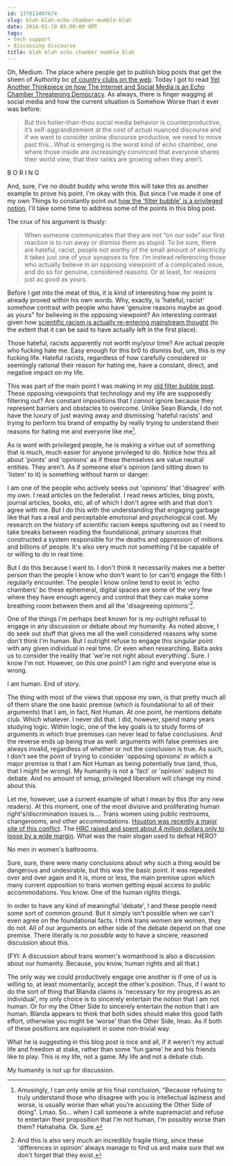 ```yaml
---
id: 137013407674
slug: blah-blah-echo-chamber-mumble-blah
date: 2016-01-10 05:00:00 GMT
tags:
- tech support
- discussing discourse
title: blah blah echo chamber mumble blah
---
```

Oh, Medium. The place where people get to publish blog posts that get the sheen of Authority bc [of country clubs on the web][club]. Today I got to read [Yet Another Thinkpiece on how The Internet and Social Media is an Echo Chamber Threatening Democracy][echo]. As always, there is finger wagging at social media and how the current situation is Somehow Worse than it ever was before:

> But this holier-than-thou social media behavior is counterproductive, it’s self-aggrandizement at the cost of actual nuanced discourse and if we want to consider online discourse productive, we need to move past this...What is emerging is the worst kind of echo chamber, one where those inside are increasingly convinced that everyone shares their world view, that their ranks are growing when they aren’t.

B O R I N G

And, sure, I've no doubt buddy who wrote this will take this as another example to prove his point. I'm okay with this. But since I've made it one of my own Things to constantly point out [how the 'filter bubble' is a privileged notion][bubble], I'll take some time to address some of the points in this blog post.

The crux of his argument is thusly:

> When someone communicates that they are not “on our side” our first reaction is to run away or dismiss them as stupid. To be sure, there are hateful, racist, people not worthy of the small amount of electricity it takes just one of your synapses to fire. I’m instead referencing those who actually believe in an opposing viewpoint of a complicated issue, and do so for genuine, considered reasons. Or at least, for reasons just as good as yours.

Before I get into the meat of this, it is kind of interesting how my point is already proved within his own words. Why, exactly, is 'hateful, racist' somehow contrast with people who have 'genuine reasons maybe as good as yours" for believing in the opposing viewpoint? An interesting contrast given how [scientific racism is actually re-entering mainstream thought][science] (to the extent that it can be said to have actually left in the first place).

Those hateful, racists apparently not worth my/your time? Are actual people who fucking hate me. Easy enough for this br0 to dismiss but, um, this is my fucking life. Hateful racists, regardless of how carefully considered or seemingly rational their reason for hating me, have a constant, direct, and negative impact on my life. 

This was part of the main point I was making in my [old filter bubble post][bubble]. These opposing viewpoints that technology and my life are supposedly filtering out? Are constant impositions that I *cannot* ignore because they represent barriers and obstacles to overcome. Unlike Sean Blanda, I do not have the luxury of just waving away and dismissing 'hateful racists' and trying to perform his brand of empathy by really trying to understand their reasons for hating me and everyone like me[^lol].

As is wont with privileged people, he is making a virtue out of something that is much, much easier for anyone privileged to do. Notice how this all about 'points' and 'opinions' as if these themselves are value neutral entities. They aren't. As if someone else's opinion (and sitting down to 'listen' to it) is something without harm or danger.

I am one of the people who actively seeks out 'opinions' that 'disagree' with my own. I read articles on the federalist. I read news articles, blog posts, journal articles, books, etc, all of which I don't agree with and that don't agree with me. But I do this with the understanding that engaging garbage like that has a real and perceptable emotional and psychological cost. My research on the history of scientific racism keeps sputtering out as I need to take breaks between reading the foundational, primary sources that constructed a system responsible for the deaths and oppression of millions and billions of people. It's also very much not something I'd be capable of or willing to do in real time.

But I do this because I want to. I don't think it necessarily makes me a better person than the people I know who don't want to (or can't) engage the filth I regularly encounter. The people I know online tend to exist in 'echo chambers' bc these ephemeral, digital spaces are some of the very few where they have enough agency and control that they can make some breathing room between them and all the 'disagreeing opinions'[^notreally].

One of the things I'm perhaps best known for is my outright refusal to engage in any discussion or debate about my humanity. As noted above, I do seek out stuff that gives me all the well considered reasons why some don't think I'm human. But I outright refuse to engage this singular point with any given individual in real time. Or even when researching. Balta asks us to consider the reality that 'we're not right about everything'. Sure. I know I'm not. However, on this one point? I am right and everyone else is wrong. 

I am human. End of story.

The thing with most of the views that oppose my own, is that pretty much all of them share the one basic premise (which is foundational to all of their arguments) that I am, in fact, Not Human. At one point, he mentions debate club. Which whatever. I never did that. I did, however, spend many years studying logic. Within logic, one of the key goals is to study forms of arguments in which true premises can never lead to false conclusions. And the reverse ends up being true as well: arguments with false premises are always invalid, regardless of whether or not the conclusion is true. As such, I don't see the point of trying to consider 'opposing opinions' in which a major premise is that I am Not Human as being potentially true (and, thus, that I might be wrong). My humanity is not a 'fact' or 'opinion' subject to debate. And no amount of smug, privileged liberalism will change my mind about this.

Let me, however, use a current example of what I mean by this (for any new readers). At this moment, one of the most divisive and proliferating human right's/discrimination issues is.... Trans women using public restrooms, changerooms, and other accommodations. [Houston was recently a major site of this conflict][hero]. The [HRC raised and spent about 4 million dollars only to loose by a wide margin][losers]. What was the main slogan used to defeat HERO? 

No men in women's bathrooms.

Sure, sure, there were many conclusions about why such a thing would be dangerous and undesirable, but this was the basic point. It was repeated over and over again and it is, more or less, the main premise upon which many current opposition to trans women getting equal access to public accommodations. You know. One of the human rights things.

In order to have any kind of meaningful 'debate', I and these people need some sort of common ground. But it simply isn't possible when we can't even agree on the foundational facts. I think trans women are women, they do not. All of our arguments on either side of the debate depend on that one premise. There literally is *no possible way* to have a sincere, reasoned discussion about this.

(FYI: A discussion about trans women's womanhood is also a discussion about our humanity. Because, you know, human rights and all that.)

The only way we could productively engage one another is if one of us is willing to, at least momentarily, accept the other's position. Thus, if I want to do the sort of thing that Blanda claims is 'necessary for my progress as an individual', my only choice is to sincerely entertain the notion that I am not human. Or for my the Other Side to sincerely entertain the notion that I am human. Blanda appears to think that both sides should make this good faith effort, otherwise you might be 'worse' than the Other Side, lmao. As if both of these positions are equivalent in some non-trivial way.

What he is suggesting in this blog post is nice and all, if it weren't my actual life and freedom at stake, rather than some 'fun game' he and his friends like to play. This is my life, not a game. My life and not a debate club.

My humanity is not up for discussion.

[^lol]: Amusingly, I can only smile at his final conclusion, "Because refusing to truly understand those who disagree with you is intellectual laziness and worse, is usually worse than what you’re accusing the Other Side of doing". Lmao. So... when I call someone a white supremacist and refuse to entertain their proposition that I'm not human, I'm possibly worse than them? Hahahaha. Ok. Sure.

[^notreally]: And this is also very much an incredibly fragile thing, since these 'differences in opinion' always manage to find us and make sure that we don't forget that they exist.

[club]: http://syx.pw/1JD3thX
[echo]: http://syx.pw/1VW9acB
[bubble]: http://syx.pw/1JD3YbU
[science]: http://syx.pw/1JD4l6h
[hero]: http://syx.pw/1PlHfxC
[losers]: http://syx.pw/1PlHo47